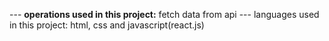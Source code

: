 --- **operations used in this project:** fetch data from api
--- languages used in this project: html, css and javascript(react.js)

